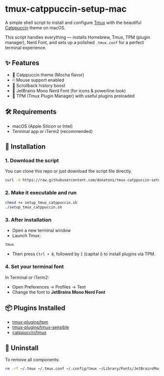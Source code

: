 # tmux-catppuccin-setup-mac

A simple shell script to install and configure [Tmux](https://github.com/tmux/tmux) with the beautiful [Catppuccin](https://github.com/catppuccin/tmux) theme on macOS.

This script handles everything — installs Homebrew, Tmux, TPM (plugin manager), Nerd Font, and sets up a polished `.tmux.conf` for a perfect terminal experience.

## ✨ Features

- 💅 Catppuccin theme (Mocha flavor)
- 🖱 Mouse support enabled
- 📜 Scrollback history boost
- 🔡 JetBrains Mono Nerd Font (for icons & powerline look)
- 🔌 TPM (Tmux Plugin Manager) with useful plugins preloaded

## 🛠️ Requirements

- macOS (Apple Silicon or Intel)
- Terminal app or iTerm2 (recommended)

## 🚀 Installation

### 1. Download the script

You can clone this repo or just download the script file directly.

```bash
curl -O https://raw.githubusercontent.com/donatoni/tmux-catppuccin-setup-mac/main/setup_tmux_catppuccin.sh
```

### 2. Make it executable and run

```bash
chmod +x setup_tmux_catppuccin.sh
./setup_tmux_catppuccin.sh
```

### 3. After installation

- Open a new terminal window
- Launch Tmux:

```bash
tmux
```

- Then press `Ctrl + B`, followed by `I` (capital i) to install plugins via TPM.

### 4. Set your terminal font

In Terminal or iTerm2:
- Open Preferences → Profiles → Text
- Change the font to **JetBrains Mono Nerd Font**

## 📦 Plugins Installed

- [tmux-plugins/tpm](https://github.com/tmux-plugins/tpm)
- [tmux-plugins/tmux-sensible](https://github.com/tmux-plugins/tmux-sensible)
- [catppuccin/tmux](https://github.com/catppuccin/tmux)

## 🧼 Uninstall

To remove all components:

```bash
rm -rf ~/.tmux ~/.tmux.conf ~/.config/tmux ~/Library/Fonts/JetBrainsMono
```
